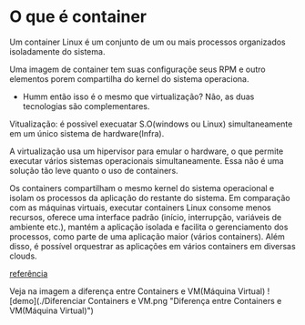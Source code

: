 # O que é container
  Um container Linux é um conjunto de um ou mais processos organizados
isoladamente do sistema.

  Uma imagem de container tem suas configuraçõe seus RPM e outro elementos
porem compartilha do kernel do sistema operaciona.

- Humm então isso é o mesmo que virtualização?
Não, as duas tecnologias são complementares.

Vitualização: é possivel execuatar S.O(windows ou Linux) simultaneamente em um
único sistema de hardware(Infra).

A virtualização usa um hipervisor para emular o hardware, o que permite
executar vários sistemas operacionais simultaneamente. Essa não é uma solução
tão leve quanto o uso de containers.

  Os containers compartilham o mesmo kernel do sistema operacional e isolam
os processos da aplicação do restante do sistema.
  Em comparação com as máquinas virtuais, executar containers Linux consome
menos recursos, oferece uma interface padrão (início, interrupção,
variáveis de ambiente etc.), mantém a aplicação isolada e facilita
o gerenciamento dos processos, como parte de uma aplicação maior (vários containers).
Além disso, é possível orquestrar as aplicações em vários containers
em diversas clouds.

[referência](https://www.redhat.com/pt-br/topics/containers/whats-a-linux-container)

Veja na imagem  a diferença entre Containers e VM(Máquina Virtual)
![demo](./Diferenciar Containers e VM.png "Diferença entre Containers e VM(Máquina Virtual)")  